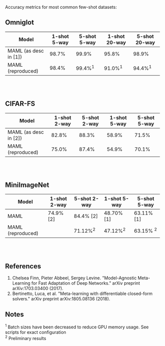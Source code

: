 Accuracy metrics for most common few-shot datasets:

## Omniglot

| Model                 | 1-shot 5-way | 5-shot 5-way      | 1-shot 20-way     | 5-shot 20-way     |
| --------------------- | ------------ | ----------------- | ----------------- | ----------------- |
| MAML (as desc in [1]) | 98.7%        | 99.9%             | 95.8%             | 98.9%             |
| MAML (reproduced)     | 98.4%        | 99.4%<sup>1</sup> | 91.0%<sup>1</sup> | 94.4%<sup>1</sup> |

<br/> <br/>

## CIFAR-FS

| Model                 | 1-shot 2-way      | 5-shot 2-way      | 1-shot 5-way | 5-shot 5-way      |
| --------------------- | ----------------- | ----------------- | ------------ | ----------------- |
| MAML (as desc in [2]) | 82.8%             | 88.3%             | 58.9%        | 71.5%             |
| MAML (reproduced)     | 75.0%             | 87.4%             | 54.9%        | 70.1%             |

<br/> <br/>

## MiniImageNet


| Model             | 1-shot 2-way      | 5-shot 2-way       | 1-shot 5-way       | 5-shot 5-way        |
| ----------------- | ----------------- | ------------------ | ------------------ | ------------------- |
| MAML              | 74.9% [2]         | 84.4% [2]          | 48.70% [1]         | 63.11% [1]          |
| MAML (reproduced) |                   | 71.12%<sup>2</sup> | 47.12%<sup>2</sup> | 63.15% <sup>2</sup> |

<br/> <br/>

## References
1. Chelsea Finn, Pieter Abbeel, Sergey Levine. "Model-Agnostic Meta-Learning for Fast Adaptation of Deep Networks." arXiv preprint arXiv:1703.03400 (2017).
2. Bertinetto, Luca, et al. "Meta-learning with differentiable closed-form solvers." arXiv preprint arXiv:1805.08136 (2018).

## Notes

<sup>1</sup> Batch sizes have been decreased to reduce GPU memory usage. See scripts for exact configuration  
<sup>2</sup> Preliminary results